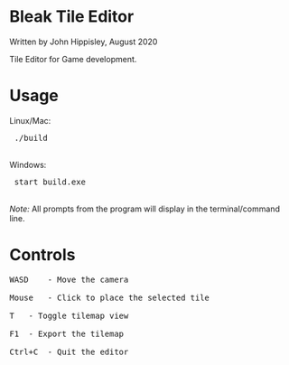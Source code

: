 # Bleak Tile Editor
Written by John Hippisley, August 2020

Tile Editor for Game development. 

# Usage
Linux/Mac: <pre> ./build </pre> <br/>
Windows: <pre> start build.exe </pre><br/>
<i>Note: </i>All prompts from the program will display in the terminal/command line. <br/>

# Controls
<pre>
WASD	- Move the camera<br/>
Mouse	- Click to place the selected tile<br/>
T	- Toggle tilemap view<br/>
F1	- Export the tilemap<br/>
Ctrl+C	- Quit the editor<br/>
</pre>
